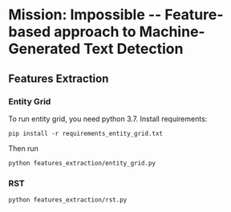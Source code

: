 # Mission: Impossible -- Feature-based approach to Machine-Generated Text Detection

## Features Extraction
### Entity Grid
To run entity grid, you need python 3.7. Install requirements:
```
pip install -r requirements_entity_grid.txt
```

Then run
```
python features_extraction/entity_grid.py
```

### RST
```
python features_extraction/rst.py
```

